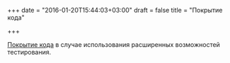 +++
date = "2016-01-20T15:44:03+03:00"
draft = false
title = "Покрытие кода"

+++

<p><a href="https://blog.cloudflare.com/go-coverage-with-external-tests/">Покрытие кода</a> в случае использования расширенных возможностей тестирования.</p>

